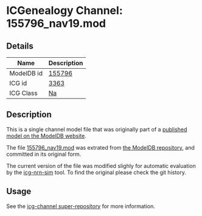 # ICGenealogy Channel: 155796\_nav19.mod

## Details

Name | Description
---- | -----------
ModelDB id | [155796](http://senselab.med.yale.edu/ModelDB/ShowModel.cshtml?model=155796)
ICG id | [3363](http://icg.neurotheory.ox.ac.uk/channels/2/3363)
ICG Class | [Na](http://icg.neurotheory.ox.ac.uk/channels/2)

## Description

This is a single channel model file that was originally part of a [published model on the ModelDB website](http://senselab.med.yale.edu/ModelDB/ShowModel.cshtml?model=155796).


The file [155796\_nav19.mod](155796_nav19.mod) was extrated from [the ModelDB repository](http://senselab.med.yale.edu/ModelDB/ShowModel.cshtml?model=155796), and committed in its original form.

The current version of the file was modified slighly for automatic evaluation by the [icg-nrn-sim](https://github.com/icgenealogy/icg-nrn-sim) tool. To find the original please check the git history.


## Usage

See the [icg-channel super-repository](https://github.com/icgenealogy/icg-channels) for more information.